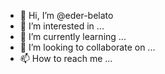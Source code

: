 - 👋 Hi, I’m @eder-belato
- 👀 I’m interested in ...
- 🌱 I’m currently learning ...
- 💞️ I’m looking to collaborate on ...
- 📫 How to reach me ...

<!---
eder-belato/eder-belato is a ✨ special ✨ repository because its `README.md` (this file) appears on your GitHub profile.
You can click the Preview link to take a look at your changes.
--->

